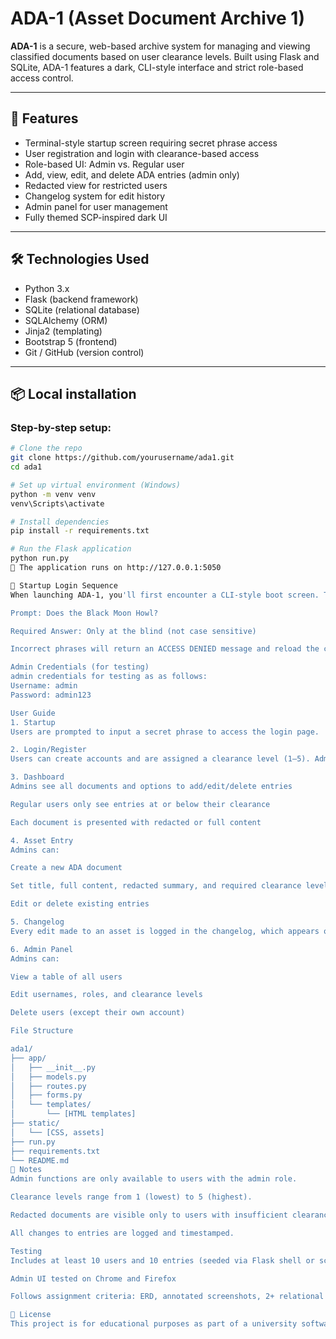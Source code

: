 
# ADA-1 (Asset Document Archive 1)

**ADA-1** is a secure, web-based archive system for managing and viewing classified documents based on user clearance levels. Built using Flask and SQLite, ADA-1 features a dark, CLI-style interface and strict role-based access control.

---

## 🚀 Features

- Terminal-style startup screen requiring secret phrase access
- User registration and login with clearance-based access
- Role-based UI: Admin vs. Regular user
- Add, view, edit, and delete ADA entries (admin only)
- Redacted view for restricted users
- Changelog system for edit history
- Admin panel for user management
- Fully themed SCP-inspired dark UI

---

## 🛠️ Technologies Used

- Python 3.x  
- Flask (backend framework)  
- SQLite (relational database)  
- SQLAlchemy (ORM)  
- Jinja2 (templating)  
- Bootstrap 5 (frontend)  
- Git / GitHub (version control)

---

## 📦 Local installation

### Step-by-step setup:

```bash
# Clone the repo
git clone https://github.com/yourusername/ada1.git
cd ada1

# Set up virtual environment (Windows)
python -m venv venv
venv\Scripts\activate

# Install dependencies
pip install -r requirements.txt

# Run the Flask application
python run.py
📍 The application runs on http://127.0.0.1:5050

🔐 Startup Login Sequence
When launching ADA-1, you'll first encounter a CLI-style boot screen. This should be disabled for testing and evaluation purposes. In the event the startup is not disabled, the following exchange is required to proceed:

Prompt: Does the Black Moon Howl?

Required Answer: Only at the blind (not case sensitive)

Incorrect phrases will return an ACCESS DENIED message and reload the challenge.

Admin Credentials (for testing)
admin credentials for testing as as follows:
Username: admin
Password: admin123

User Guide
1. Startup
Users are prompted to input a secret phrase to access the login page.

2. Login/Register
Users can create accounts and are assigned a clearance level (1–5). Admins are assigned manually.

3. Dashboard
Admins see all documents and options to add/edit/delete entries

Regular users only see entries at or below their clearance

Each document is presented with redacted or full content

4. Asset Entry
Admins can:

Create a new ADA document

Set title, full content, redacted summary, and required clearance level

Edit or delete existing entries

5. Changelog
Every edit made to an asset is logged in the changelog, which appears on each asset detail page.

6. Admin Panel
Admins can:

View a table of all users

Edit usernames, roles, and clearance levels

Delete users (except their own account)

File Structure

ada1/
├── app/
│   ├── __init__.py
│   ├── models.py
│   ├── routes.py
│   ├── forms.py
│   └── templates/
│       └── [HTML templates]
├── static/
│   └── [CSS, assets]
├── run.py
├── requirements.txt
└── README.md
📎 Notes
Admin functions are only available to users with the admin role.

Clearance levels range from 1 (lowest) to 5 (highest).

Redacted documents are visible only to users with insufficient clearance.

All changes to entries are logged and timestamped.

Testing
Includes at least 10 users and 10 entries (seeded via Flask shell or script)

Admin UI tested on Chrome and Firefox

Follows assignment criteria: ERD, annotated screenshots, 2+ relational tables

📄 License
This project is for educational purposes as part of a university software engineering module. No external use is permitted without author permission.
